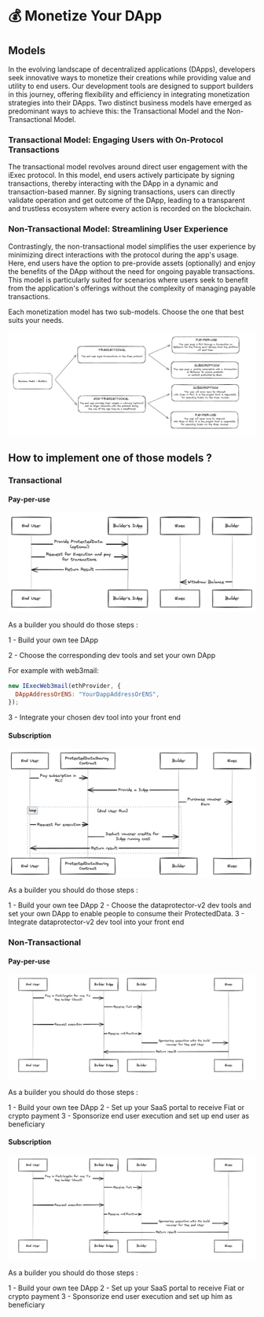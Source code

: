 # 💰 Monetize Your DApp

## Models

In the evolving landscape of decentralized applications (DApps), developers seek innovative ways to monetize their creations while providing value and utility to end users. Our development tools are designed to support builders in this journey, offering flexibility and efficiency in integrating monetization strategies into their DApps. Two distinct business models have emerged as predominant ways to achieve this: the Transactional Model and the Non-Transactional Model.

### Transactional Model: Engaging Users with On-Protocol Transactions

The transactional model revolves around direct user engagement with the iExec protocol. In this model, end users actively participate by signing transactions, thereby interacting with the DApp in a dynamic and transaction-based manner. By signing transactions, users can directly validate operation and get outcome of the DApp, leading to a transparent and trustless ecosystem where every action is recorded on the blockchain.

### Non-Transactional Model: Streamlining User Experience

Contrastingly, the non-transactional model simplifies the user experience by minimizing direct interactions with the protocol during the app's usage. Here, end users have the option to pre-provide assets (optionally) and enjoy the benefits of the DApp without the need for ongoing payable transactions. This model is particularly suited for scenarios where users seek to benefit from the application's offerings without the complexity of managing payable transactions.

Each monetization model has two sub-models. Choose the one that best suits your needs.

![Monetization Schema](./assets/monetization-model.png)

## How to implement one of those models ?

### Transactional

#### Pay-per-use

![Transactional Pay-per-use](./assets/transactional-pay-per-use.png)

As a builder you should do those steps :

1 - Build your own tee DApp

2 - Choose the corresponding dev tools and set your own DApp

For example with web3mail:

```js
new IExecWeb3mail(ethProvider, {
  DAppAddressOrENS: "YourDappAddressOrENS",
});
```

3 - Integrate your chosen dev tool into your front end

#### Subscription

![Transactional Pay-per-use](./assets/transactional-subscrption.png)

As a builder you should do those steps :

1 - Build your own tee DApp
2 - Choose the dataprotector-v2 dev tools and set your own DApp to enable people to consume their ProtectedData.
3 - Integrate dataprotector-v2 dev tool into your front end

### Non-Transactional

#### Pay-per-use

![Non-Transactional Pay-per-use](./assets/non-transactional-pay-per-use.png)

As a builder you should do those steps :

1 - Build your own tee DApp
2 - Set up your SaaS portal to receive Fiat or crypto payment
3 - Sponsorize end user execution and set up end user as beneficiary

#### Subscription

![Non-Transactional Subscription](./assets/non-transactional-pay-per-use.png)

As a builder you should do those steps :

1 - Build your own tee DApp
2 - Set up your SaaS portal to receive Fiat or crypto payment
3 - Sponsorize end user execution and set up him as beneficiary
